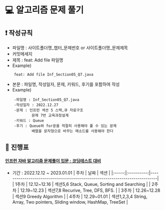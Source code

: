 # :computer: 알고리즘 문제 풀기

## :exclamation: 작성규칙
* 파일명 : 사이트폴더명_챕터_문제번호 or 사이트폴더명_문제제목
* 커밋메세지
* 제목 : feat: Add file 파일명
 * Example)
```
    feat: Add file Inf_Section05_Q7.java
```
* 본문 : 파일명, 작성일자, 문제, 키워드, 후기를 포함하여 작성
 * Example)
```
    -파일명 : Inf_Section05_Q7.java
    -작성일자 : 2022.12.27
    -문제 : 인프런 섹션 5 스택,큐 자료구조
            문제 7번 교육과정설계
    -키워드 : Queue
    -후기 : Queue와 for문을 적절히 사용해야 풀 수 있는 문제
            배열을 문자형으로 바꾸는 메소드를 사용해야 한다
```

## :date: 진행표
#### [인프런 자바 알고리즘 문제풀이 입문 : 코딩테스트 대비](https://www.inflearn.com/course/%EC%9E%90%EB%B0%94-%EC%95%8C%EA%B3%A0%EB%A6%AC%EC%A6%98-%EB%AC%B8%EC%A0%9C%ED%92%80%EC%9D%B4-%EC%BD%94%ED%85%8C%EB%8C%80%EB%B9%84)
* 기간 : 2022.12.12 ~ 2023.01.01
| 주차  |     날짜    |                                  섹션                                       |
|:-----:|:----------:|-----------------------------------------------------------------------------|
| 1주차 | 12.12~12.16 |  섹션5,6 Stack, Queue, Sorting and Searching                                |
| 2주차 | 12.19~12.23 |  섹션7,8 Recurive, Tree, DFS, BFS.                                          |
| 3주차 | 12.26~12.28 |  섹션9 Greedy Algorithm                                                     |
| 4주차 | 12.29~01.01 |  섹션1,2,3,4 String, Array, Two pointers, Sliding window, HashMap, TreeSet  |
